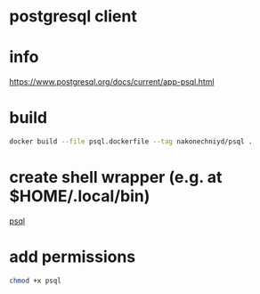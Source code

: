 # postgresql client

# info
https://www.postgresql.org/docs/current/app-psql.html

# build
```bash
docker build --file psql.dockerfile --tag nakonechniyd/psql .
````

# create shell wrapper (e.g. at $HOME/.local/bin)
[psql](./psql)

# add permissions
```bash
chmod +x psql
```
